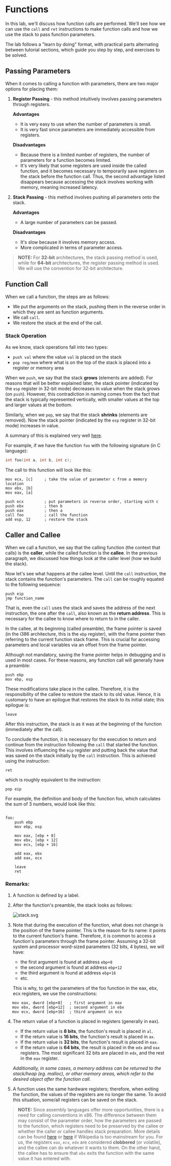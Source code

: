# Functions

In this lab, we'll discuss how function calls are performed. We'll see how we can use the `call` and `ret` instructions to make function calls and how we use the stack to pass function parameters.

The lab follows a "learn by doing" format, with practical parts alternating between tutorial sections, which guide you step by step, and exercises to be solved.

## Passing Parameters

When it comes to calling a function with parameters, there are two major options for placing them:

1. **Register Passing** - this method intuitively involves passing parameters through registers.

    **Advantages**

    - It is very easy to use when the number of parameters is small.
    - It is very fast since parameters are immediately accessible from registers.

    **Disadvantages**

    - Because there is a limited number of registers, the number of parameters for a function becomes limited.
    - It's very likely that some registers are used inside the called function, and it becomes necessary to temporarily save registers on the stack before the function call. Thus, the second advantage listed disappears because accessing the stack involves working with memory, meaning increased latency.

2. **Stack Passing** - this method involves pushing all parameters onto the stack.

    **Advantages**

    - A large number of parameters can be passed.

    **Disadvantages**

    - It's slow because it involves memory access.
    - More complicated in terms of parameter access.

> **NOTE:** For **32-bit** architectures, the stack passing method is used, while for **64-bit** architectures, the register passing method is used. We will use the convention for 32-bit architecture.

## Function Call

When we call a function, the steps are as follows:

- We put the arguments on the stack, pushing them in the reverse order in which they are sent as function arguments.
- We call `call`.
- We restore the stack at the end of the call.

### Stack Operation

As we know, stack operations fall into two types:

- `push val` where the value `val` is placed on the stack
- `pop reg/mem` where what is on the top of the stack is placed into a register or memory area

When we `push`, we say that the stack **grows** (elements are added). For reasons that will be better explained later, the stack pointer (indicated by the `esp` register in 32-bit mode) decreases in value when the stack grows (on `push`). However, this contradiction in naming comes from the fact that the stack is typically represented vertically, with smaller values at the top and larger values at the bottom.

Similarly, when we `pop`, we say that the stack **shrinks** (elements are removed). Now the stack pointer (indicated by the `esp` register in 32-bit mode) increases in value.

A summary of this is explained very well [here](https://en.wikibooks.org/wiki/X86_Disassembly/The_Stack).

For example, if we have the function `foo` with the following signature (in C language):

```C
int foo(int a, int b, int c);
```

The call to this function will look like this:

```Assembly
mov ecx, [c]     ; take the value of parameter c from a memory location
mov ebx, [b]
mov eax, [a]

push ecx         ; put parameters in reverse order, starting with c
push ebx         ; then b
push eax         ; then a
call foo         ; call the function
add esp, 12      ; restore the stack
```

## Caller and Callee
When we call a function, we say that the calling function (the context that calls) is the **caller**, while the called function is the **callee**. In the previous paragraph, we discussed how things look at the caller level (how we build the stack).

Now let's see what happens at the callee level. Until the `call` instruction, the stack contains the function's parameters. The `call` can be roughly equated to the following sequence:

```Assembly
push eip
jmp function_name
```

That is, even the `call` uses the stack and saves the address of the next instruction, the one after the `call`, also known as the **return address**. This is necessary for the callee to know where to return to in the caller.

In the callee, at its beginning (called preamble), the frame pointer is saved (in the i386 architecture, this is the `ebp` register), with the frame pointer then referring to the current function stack frame. This is crucial for accessing parameters and local variables via an offset from the frame pointer.

Although not mandatory, saving the frame pointer helps in debugging and is used in most cases. For these reasons, any function call will generally have a preamble:

```Assembly
push ebp
mov ebp, esp
```

These modifications take place in the callee. Therefore, it is the responsibility of the callee to restore the stack to its old value. Hence, it is customary to have an epilogue that restores the stack to its initial state; this epilogue is:

```Assembly
leave
```

After this instruction, the stack is as it was at the beginning of the function (immediately after the call).

To conclude the function, it is necessary for the execution to return and continue from the instruction following the `call` that started the function. This involves influencing the `eip` register and putting back the value that was saved on the stack initially by the `call` instruction. This is achieved using the instruction:

```Assembly
ret
```

which is roughly equivalent to the instruction:

```Assembly
pop eip
```

For example, the definition and body of the function foo, which calculates the sum of 3 numbers, would look like this:

```Assembly

foo:
    push ebp
    mov ebp, esp

    mov eax, [ebp + 8]
    mov ebx, [ebp + 12]
    mov ecx, [ebp + 16]

    add eax, ebx
    add eax, ecx

    leave
    ret
```

### Remarks:

1. A function is defined by a label.

2. After the function's preamble, the stack looks as follows:

   ![stack.svg](../media/stack.svg)

3. Note that during the execution of the function, what does not change is the position of the frame pointer. This is the reason for its name: it points to the current function's frame. Therefore, it is common to access a function's parameters through the frame pointer. Assuming a 32-bit system and processor word-sized parameters (32 bits, 4 bytes), we will have:

   - the first argument is found at address `ebp+8`
   - the second argument is found at address `ebp+12`
   - the third argument is found at address `ebp+16`
   - etc.

   This is why, to get the parameters of the foo function in the eax, ebx, ecx registers, we use the constructions:

```Assembly
   mov eax, dword [ebp+8]   ; first argument in eax
   mov ebx, dword [ebp+12]  ; second argument in ebx
   mov ecx, dword [ebp+16]  ; third argument in ecx
```

4. The return value of a function is placed in registers (generally in eax).
   - If the return value is **8 bits**, the function's result is placed in `al`.
   - If the return value is **16 bits**, the function's result is placed in `ax`.
   - If the return value is **32 bits**, the function's result is placed in `eax`.
   - If the return value is **64 bits**, the result is placed in the `edx` and `eax` registers. The most significant 32 bits are placed in `edx`, and the rest in the `eax` register.

    *Additionally, in some cases, a memory address can be returned to the stack/heap (eg. malloc), or other memory areas, which refer to the desired object after the function call.*

5. A function uses the same hardware registers; therefore, when exiting the function, the values of the registers are no longer the same. To avoid this situation, some/all registers can be saved on the stack.


> **NOTE:**  Since assembly languages offer more opportunities, there is a need for calling conventions in x86. The difference between them may consist of the parameter order, how the parameters are passed to the function, which registers need to be preserved by the callee or whether the caller or callee handles stack preparation. More details can be found [here](https://en.wikipedia.org/wiki/X86_calling_conventions) or [here](https://levelup.gitconnected.com/x86-calling-conventions-a34812afe097) if Wikipedia is too mainstream for you.
> For us, the registers `eax`, `ecx`, `edx` are considered **clobbered** (or volatile), and the callee can do whatever it wants to them. On the other hand, the callee has to ensure that `ebx` exits the function with the same value it has entered with.
